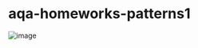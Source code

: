 # aqa-homeworks-patterns1
![image](https://github.com/Rraaalf/aqa-homeworks-patterns1/assets/102302649/040c6ae7-6cca-40f6-b726-36a295990b2c)


